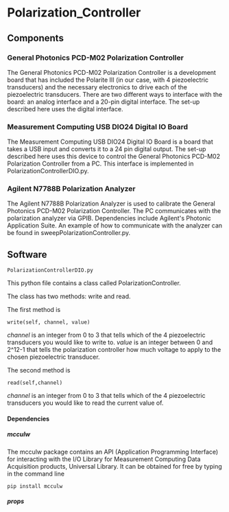 # Polarization_Controller 


## Components
### General Photonics PCD-M02 Polarization Controller
The General Photonics PCD-M02 Polarization Controller is a development board that has included the Polarite III (in our case, with 4 piezoelectric transducers) and the necessary electronics to drive each of the piezoelectric transducers. There are two different ways to interface with the board: an analog interface and a 20-pin digital interface. The set-up described here uses the digital interface. 

### Measurement Computing USB DIO24 Digital IO Board
The Measurement Computing USB DIO24 Digital IO Board is a board that takes a USB input and converts it to a 24 pin digital output. The set-up described here uses this device to control the General Photonics PCD-M02 Polarization Controller from a PC. This interface is implemented in PolarizationControllerDIO.py.

### Agilent N7788B Polarization Analyzer
The Agilent N7788B Polarization Analyzer is used to calibrate the General Photonics PCD-M02 Polarization Controller. The PC communicates with the polarization analyzer via GPIB. Dependencies include Agilent's Photonic Application Suite. An example of how to communicate with the analyzer can be found in sweepPolarizationController.py.

## Software
```
PolarizationControllerDIO.py
```
This python file contains a class called PolarizationController. 

The class has two methods: write and read.

The first method is
```
write(self, channel, value)
```
*channel* is an integer from 0 to 3 that tells which of the 4 piezoelectric transducers you would like to write to. *value* is an integer between 0 and 2^12-1 that tells the polarization controller how much voltage to apply to the chosen piezoelectric transducer.

The second method is 
```
read(self,channel)
```
*channel* is an integer from 0 to 3 that tells which of the 4 piezoelectric transducers you would like to read the current value of.

#### Dependencies
##### mcculw
The mcculw package contains an API (Application Programming Interface) for interacting with the I/O Library for Measurement Computing Data Acquisition products, Universal Library. It can be obtained for free by typing in the command line 
```
pip install mcculw
```

##### props

